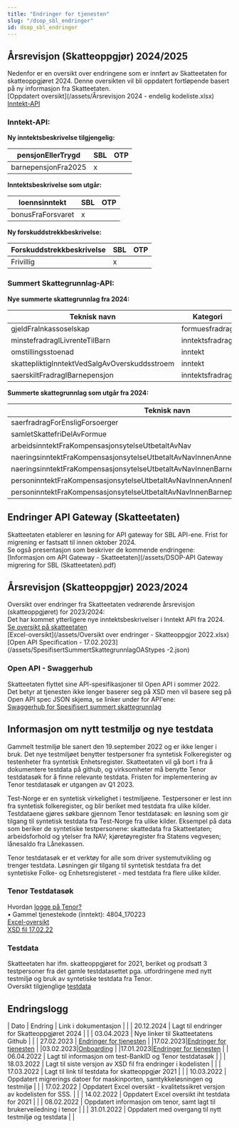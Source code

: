 ```yaml
---
title: "Endringer for tjenesten"
slug: "/dsop_sbl_endringer"
id: dsop_sbl_endringer
---
```


## Årsrevisjon (Skatteoppgjør) 2024/2025

Nedenfor er en oversikt over endringene som er innført av Skatteetaten for skatteoppgjøret 2024. Denne oversikten vil bli oppdatert fortløpende basert på ny informasjon fra Skatteetaten.<br  />
[Oppdatert oversikt](/assets/Årsrevisjon 2024 - endelig kodeliste.xlsx) <br  />
[Inntekt-API](https:/skatteetaten.github.io/api-dokumentasjon/api/inntekt?tab=%C3%85rsrevisjon) 
### Inntekt-API:

**Ny inntektsbeskrivelse tilgjengelig:**

| pensjonEllerTrygd | SBL | OTP |
| ------- | ---------- | ------------ |
| barnepensjonFra2025 | x |

**Inntektsbeskrivelse som utgår:**

| loennsinntekt | SBL | OTP |
| ------- | ---------- | ------------ |
| bonusFraForsvaret| x |

**Ny forskuddstrekkbeskrivelse:**

| Forskuddstrekkbeskrivelse | SBL | OTP |
| ------- | ---------- | ------------ |
| Frivillig | x |

### Summert Skattegrunnlag-API:

**Nye summerte skattegrunnlag fra 2024:**

| Teknisk navn | Kategori |
|-------|----------|
| gjeldFraInkassoselskap | formuesfradrag |
| minstefradragILivrenteTilBarn | inntektsfradrag |
| omstillingsstoenad | inntekt |
| skattepliktigInntektVedSalgAvOverskuddsstroem | inntekt |
| saerskiltFradragIBarnepensjon | inntektsfradrag |

**Summerte skattegrunnlag som utgår fra 2024:**

| Teknisk navn |
|-------|
| saerfradragForEnsligForsoerger |
| samletSkattefriDelAvFormue |
| arbeidsinntektFraKompensasjonsytelseUtbetaltAvNav |
| naeringsinntektFraKompensasjonsytelseUtbetaltAvNavInnenAnnenNaering |
| naeringsinntektFraKompensasjonsytelseUtbetaltAvNavInnenBarnepassIBarnepasserensHjem |
| personinntektFraKompensasjonsytelseUtbetaltAvNavInnenAnnenNaering |
| personinntektFraKompensasjonsytelseUtbetaltAvNavInnenBarnepassIBarnepasserensHjem |

## Endringer API Gateway (Skatteetaten)

Skatteetaten etablerer en løsning for API gateway for SBL API-ene. Frist for migrening er fastsatt til innen oktober 2024. <br  />
Se også presentasjon som beskriver de kommende endringene: [Informasjon om API Gateway - Skatteetaten](/assets/DSOP-API Gateway migrering for SBL (Skatteetaten).pdf)

## Årsrevisjon (Skatteoppgjør) 2023/2024

Oversikt over endringer fra Skatteetaten vedrørende årsrevisjon (skatteoppgjøret) for 2023/2024:<br  />
Det har kommet ytterligere nye inntektsbeskrivelser i Inntekt API fra 2024. [Se oversikt på skatteetaten](https:/skatteetaten.github.io/api-dokumentasjon/api/inntekt?tab=%C3%85rsrevisjon) <br  />
[Excel-oversikt](/assets/Oversikt over endringer - Skatteoppgjor 2022.xlsx) <br  />
[Open API Specification - 17.02.2023](/assets/SpesifisertSummertSkattegrunnlagOAStypes -2.json)

### Open API - Swaggerhub
Skatteetaten flyttet sine API-spesifikasjoner til Open API i sommer 2022. Det betyr at tjenesten ikke lenger baserer seg på XSD men vil basere seg på Open API spec JSON skjema, se linker under for API'ene: <br  />
[Swaggerhub for Spesifisert summert skattegrunnlag](https:/app.swaggerhub.com/apis/Skatteetaten_Deling/spesifisert-summert-skattegrunnlag-api/1.0.0#/SpesifisertSummertSkattegrunnlag)

## Informasjon om nytt testmiljø og nye testdata

Gammelt testmiljø ble sanert den 19.september 2022 og er ikke lenger i bruk. Det nye testmiljøet benytter testpersoner fra syntetisk Folkeregister og testenheter fra syntetisk Enhetsregister. Skatteetaten vil gå bort i fra å dokumentere testdata på github, og virksomheter må benytte Tenor testdatasøk for å finne relevante testdata. Fristen for implementering av Tenor testdatasøk er utgangen av Q1 2023.

Test-Norge er en syntetisk virkelighet i testmiljøene. Testpersoner er lest inn fra syntetisk folkeregister, og blir beriket med testdata fra ulike kilder. Testdataene gjøres søkbare gjennom Tenor testdatasøk: en løsning som gir tilgang til syntetisk testdata fra Test-Norge fra ulike kilder. Eksempel på data som beriker de syntetiske testpersonene: skattedata fra Skatteetaten; arbeidsforhold og ytelser fra NAV; kjøretøyregister fra Statens vegvesen; lånesaldo fra Lånekassen.

Tenor testdatasøk er et verktøy for alle som driver systemutvikling og trenger testdata. Løsningen gir tilgang til syntetisk testdata fra det syntetiske Folke- og Enhetsregisteret - med testdata fra flere ulike kilder.

### Tenor Testdatasøk

Hvordan [logge på Tenor?](https:/www.skatteetaten.no/skjema/testdata/) 
<br  />
•	Gammel tjenestekode (inntekt): 4804_170223 <br  />
[Excel-oversikt](/assets/Oversikt_endringer_Skatteoppgjor_2021_.xlsx)
<br  />
[XSD fil 17.02.22](/assets/SpesifisertSummertSkattegrunnlag_V.1.1_17_02_22.xsd)

### Testdata
Skatteetaten har ifm. skatteoppgjøret for 2021, beriket og prodsatt 3 testpersoner fra det gamle testdatasettet pga. utfordringene med nytt testmiljø og bruk av syntetiske testdata fra Tenor. <br  />
Oversikt tilgjenglige [testdata](https:/skatteetaten.github.io/api-dokumentasjon/test/testmiljo#historiske-testdata-for-inntekt-og-skatteoppgj%C3%B8r)

## Endringslogg

| Dato | Endring | Link i dokumentasjon | |  | 20.12.2024 | Lagt til endringer for Skatteoppgjøret 2024 | |  | 03.04.2023 | Nye linker til Skatteetatens Github | |  | 27.02.2023 | [Endringer for tjenesten](https:/dokumentasjon.dsop.no/samtykkebasert-lanesoknad/dsop_sbl_endringer#skatteoppgj%C3%B8r-2022) |
|17.02.2023|[Endringer for tjenesten](https:/dokumentasjon.dsop.no/samtykkebasert-lanesoknad/dsop_sbl_endringer#skatteoppgj%C3%B8r-2022) |
|03.02.2023|[Onboarding](https:/dokumentasjon.dsop.no/samtykkebasert-lanesoknad/dsop_sbl_onboarding#registrering) |
|17.01.2023|[Endringer for tjenesten](https:/dokumentasjon.dsop.no/samtykkebasert-lanesoknad/dsop_sbl_endringer#skatteoppgj%C3%B8r-2022) |
| 06.04.2022 | Lagt til informasjon om test-BankID og Tenor testdatasøk |  | | 18.03.2022 | Lagt til siste versjon av XSD fil fra endringer i kodelisten |  | | 17.03.2022 | Lagt til link til testdata for skatteoppgjør 2021 |  | | 10.03.2022 | Oppdatert migrerings datoer for maskinporten, samtykkeløsningen og testmiljø |  | | 17.02.2022 | Oppdatert Excel oversikt - kvalitetssikret versjon av kodelisten for SSS. |  | | 14.02.2022 | Oppdatert Excel oversikt iht testdata for 2021 |  | | 08.02.2022 | Oppdatert informasjon om tenor, samt lagt til brukerveiledning i tenor |  | | 31.01.2022 | Oppdatert med overgang til nytt testmiljø og testdata |  |

